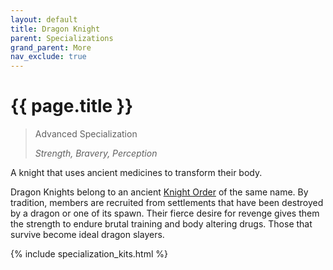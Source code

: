 ```yaml
---
layout: default
title: Dragon Knight
parent: Specializations
grand_parent: More
nav_exclude: true
---
```


# {{ page.title }}

> Advanced Specialization
> 
> _Strength, Bravery, Perception_

A knight that uses ancient medicines to transform their body.

Dragon Knights belong to an ancient [Knight Order](../the_world.html#the-knight-orders) of the same name. By tradition, members are recruited from settlements that have been destroyed by a dragon or one of its spawn. Their fierce desire for revenge gives them the strength to endure brutal training and body altering drugs. Those that survive become ideal dragon slayers.

{% include specialization_kits.html %}
